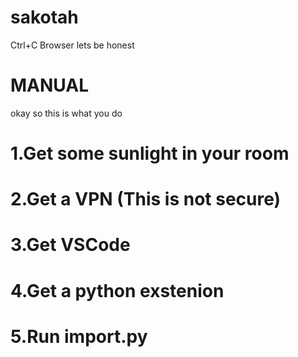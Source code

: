 # sakotah
Ctrl+C Browser lets be honest 
# MANUAL
okay so this is what you do
# 1.Get some sunlight in your room
# 2.Get a VPN (This is not secure)
# 3.Get VSCode
# 4.Get a python exstenion
# 5.Run import.py
